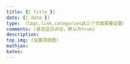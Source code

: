 ```yaml
---
title: {{ title }}
date: {{ date }}
type: （tags,link,categories这三个页面需要设置）
comments: (是否显示评论，默认为true)
description:
top_img: (设置顶部图)
mathjax:
katex:
---
```

